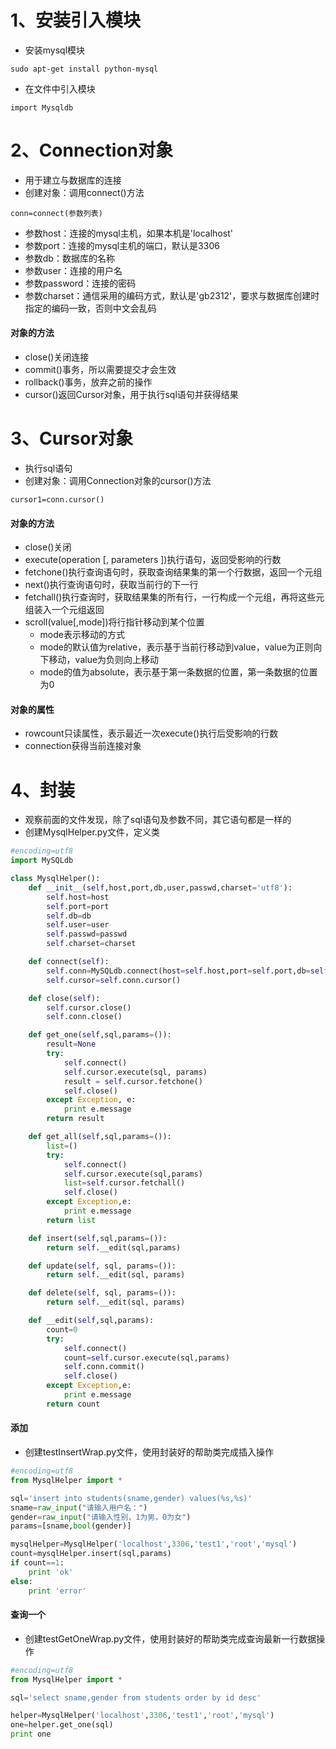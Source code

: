 # 1、安装引入模块

- 安装mysql模块

```
sudo apt-get install python-mysql

```

- 在文件中引入模块

```
import Mysqldb
```



# 2、Connection对象

- 用于建立与数据库的连接
- 创建对象：调用connect()方法

```
conn=connect(参数列表)

```

- 参数host：连接的mysql主机，如果本机是'localhost'
- 参数port：连接的mysql主机的端口，默认是3306
- 参数db：数据库的名称
- 参数user：连接的用户名
- 参数password：连接的密码
- 参数charset：通信采用的编码方式，默认是'gb2312'，要求与数据库创建时指定的编码一致，否则中文会乱码

#### 对象的方法

- close()关闭连接
- commit()事务，所以需要提交才会生效
- rollback()事务，放弃之前的操作
- cursor()返回Cursor对象，用于执行sql语句并获得结果



# 3、Cursor对象

- 执行sql语句
- 创建对象：调用Connection对象的cursor()方法

```
cursor1=conn.cursor()

```

#### 对象的方法

- close()关闭
- execute(operation [, parameters ])执行语句，返回受影响的行数
- fetchone()执行查询语句时，获取查询结果集的第一个行数据，返回一个元组
- next()执行查询语句时，获取当前行的下一行
- fetchall()执行查询时，获取结果集的所有行，一行构成一个元组，再将这些元组装入一个元组返回
- scroll(value[,mode])将行指针移动到某个位置
  - mode表示移动的方式
  - mode的默认值为relative，表示基于当前行移动到value，value为正则向下移动，value为负则向上移动
  - mode的值为absolute，表示基于第一条数据的位置，第一条数据的位置为0

#### 对象的属性

- rowcount只读属性，表示最近一次execute()执行后受影响的行数
- connection获得当前连接对象




# 4、封装

- 观察前面的文件发现，除了sql语句及参数不同，其它语句都是一样的
- 创建MysqlHelper.py文件，定义类

```python
#encoding=utf8
import MySQLdb

class MysqlHelper():
    def __init__(self,host,port,db,user,passwd,charset='utf8'):
        self.host=host
        self.port=port
        self.db=db
        self.user=user
        self.passwd=passwd
        self.charset=charset

    def connect(self):
        self.conn=MySQLdb.connect(host=self.host,port=self.port,db=self.db,user=self.user,passwd=self.passwd,charset=self.charset)
        self.cursor=self.conn.cursor()

    def close(self):
        self.cursor.close()
        self.conn.close()

    def get_one(self,sql,params=()):
        result=None
        try:
            self.connect()
            self.cursor.execute(sql, params)
            result = self.cursor.fetchone()
            self.close()
        except Exception, e:
            print e.message
        return result

    def get_all(self,sql,params=()):
        list=()
        try:
            self.connect()
            self.cursor.execute(sql,params)
            list=self.cursor.fetchall()
            self.close()
        except Exception,e:
            print e.message
        return list

    def insert(self,sql,params=()):
        return self.__edit(sql,params)

    def update(self, sql, params=()):
        return self.__edit(sql, params)

    def delete(self, sql, params=()):
        return self.__edit(sql, params)

    def __edit(self,sql,params):
        count=0
        try:
            self.connect()
            count=self.cursor.execute(sql,params)
            self.conn.commit()
            self.close()
        except Exception,e:
            print e.message
        return count

```

#### 添加

- 创建testInsertWrap.py文件，使用封装好的帮助类完成插入操作

```python
#encoding=utf8
from MysqlHelper import *

sql='insert into students(sname,gender) values(%s,%s)'
sname=raw_input("请输入用户名：")
gender=raw_input("请输入性别，1为男，0为女")
params=[sname,bool(gender)]

mysqlHelper=MysqlHelper('localhost',3306,'test1','root','mysql')
count=mysqlHelper.insert(sql,params)
if count==1:
    print 'ok'
else:
    print 'error'

```

#### 查询一个

- 创建testGetOneWrap.py文件，使用封装好的帮助类完成查询最新一行数据操作

```python
#encoding=utf8
from MysqlHelper import *

sql='select sname,gender from students order by id desc'

helper=MysqlHelper('localhost',3306,'test1','root','mysql')
one=helper.get_one(sql)
print one
```